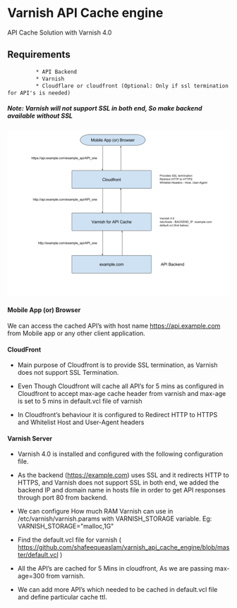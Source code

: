 # Varnish API Cache engine
API Cache Solution with Varnish 4.0
## Requirements
             * API Backend
             * Varnish
             * Cloudflare or cloudfront (Optional: Only if ssl termination for API's is needed)
##### Note: Varnish will not support SSL in both end, So make backend available without SSL

![](https://github.com/shafeequeaslam/varnish_api_cache_engine/blob/master/Varnish%20API%20Cache%20Engine.png)

#### Mobile App (or) Browser


We can access the cached API’s with host name https://api.example.com from Mobile app or any other client application.


#### CloudFront

* Main purpose of Cloudfront is to provide SSL termination, as Varnish does not support SSL Termination.

* Even Though Cloudfront will cache all API’s for 5 mins as configured in Cloudfront to accept max-age cache header from varnish and max-age is set to 5 mins in default.vcl file of varnish 

* In Cloudfront’s behaviour it is configured to
            Redirect HTTP to HTTPS and
            Whitelist Host and User-Agent headers
#### Varnish Server

* Varnish 4.0 is installed and configured with the following configuration file.

* As the backend (https://example.com) uses SSL and it redirects HTTP to HTTPS, and Varnish does not support SSL in both end, we added the backend IP and domain name in hosts file in order to get API responses through port 80 from backend.

* We can configure How much RAM Varnish can use in /etc/varnish/varnish.params with VARNISH_STORAGE variable.
Eg: VARNISH_STORAGE="malloc,1G"

* Find the default.vcl file for varnish ( https://github.com/shafeequeaslam/varnish_api_cache_engine/blob/master/default.vcl )

* All the API’s are cached for 5 Mins in cloudfront, As we are passing max-age=300 from varnish.

* We can add more API’s which needed to be cached in default.vcl file and define particular cache ttl.
